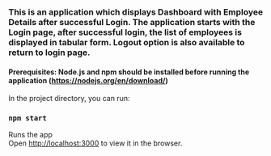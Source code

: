 ### This is an application which displays Dashboard with Employee Details after successful Login. The application starts with the Login page, after successful login, the list of employees is displayed in tabular form. Logout option is also available to return to login page.

#### Prerequisites: Node.js and npm should be installed before running the application (https://nodejs.org/en/download/)

In the project directory, you can run: 

### `npm start`

Runs the app</br>
Open [http://localhost:3000](http://localhost:3000) to view it in the browser.


